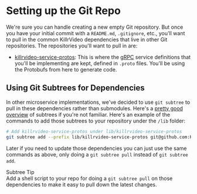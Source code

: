 # Setting up the Git Repo


We're sure you can handle creating a new empty Git repository. But once you have your initial
commit with a `README.md`, `.gitignore`, etc., you'll want to pull in the common KillrVideo 
dependencies that live in other Git repositories. The repositories you'll want to pull in 
are:

- [killrvideo-service-protos][service-protos]: This is where the [gRPC][grpc] service 
definitions that you'll be implementing are kept, defined in `.proto` files. You'll be using
the Protobufs from here to generate code.

## Using Git Subtrees for Dependencies

In other microservice implementations, we've decided to use `git subtree` to pull in these
dependencies rather than submodules. Here's a [pretty good overview][subtree] of subtrees if
you're not familiar. Here's an example of the commands to add those subtrees to your 
repository under the `/lib` folder:

```bash
# Add killrvideo-service-protos under lib/killrvideo-service-protos
git subtree add --prefix lib/killrvideo-service-protos git@github.com:KillrVideo/killrvideo-service-protos.git master --squash
```

Later if you need to update those dependencies you can just use the same commands as above,
only doing a `git subtree pull` instead of `git subtree add`.

<div class="message is-info">
  <div class="message-header">
    <span class="icon"><i class="fa fa-info-circle"></i></span> Subtree Tip
  </div>
  <div class="message-body">
    Add a shell script to your repo for doing a <code>git subtree pull</code> on those 
    dependencies to make it easy to pull down the latest changes.
  </div>
</div>

[service-protos]: https://github.com/KillrVideo/killrvideo-service-protos
[grpc]: http://www.grpc.io/
[subtree]: http://blogs.atlassian.com/2013/05/alternatives-to-git-submodule-git-subtree/